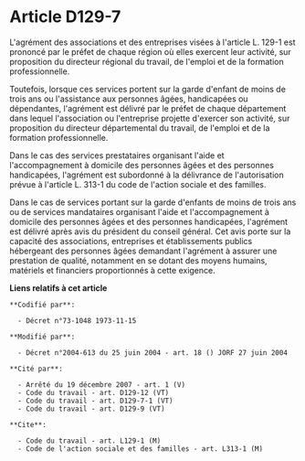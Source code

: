 # Article D129-7

L'agrément des associations et des entreprises visées à l'article L. 129-1 est prononcé par le préfet de chaque région où
elles exercent leur activité, sur proposition du directeur régional du travail, de l'emploi et de la formation
professionnelle.

Toutefois, lorsque ces services portent sur la garde d'enfant de moins de trois ans ou l'assistance aux personnes âgées,
handicapées ou dépendantes, l'agrément est délivré par le préfet de chaque département dans lequel l'association ou
l'entreprise projette d'exercer son activité, sur proposition du directeur départemental du travail, de l'emploi et de la
formation professionnelle.

Dans le cas des services prestataires organisant l'aide et l'accompagnement à domicile des personnes âgées et des personnes
handicapées, l'agrément est subordonné à la délivrance de l'autorisation prévue à l'article L. 313-1 du code de l'action
sociale et des familles.

Dans le cas de services portant sur la garde d'enfants de moins de trois ans ou de services mandataires organisant l'aide et
l'accompagnement à domicile des personnes âgées et des personnes handicapées, l'agrément est délivré après avis du président
du conseil général. Cet avis porte sur la capacité des associations, entreprises et établissements publics hébergeant des
personnes âgées demandant l'agrément à assurer une prestation de qualité, notamment en se dotant des moyens humains,
matériels et financiers proportionnés à cette exigence.

**Liens relatifs à cet article**

	**Codifié par**:

	  - Décret n°73-1048 1973-11-15

	**Modifié par**:

	  - Décret n°2004-613 du 25 juin 2004 - art. 18 () JORF 27 juin 2004

	**Cité par**:

	  - Arrêté du 19 décembre 2007 - art. 1 (V)
	  - Code du travail - art. D129-12 (VT)
	  - Code du travail - art. D129-7-1 (VT)
	  - Code du travail - art. D129-9 (VT)

	**Cite**:

	  - Code du travail - art. L129-1 (M)
	  - Code de l'action sociale et des familles - art. L313-1 (M)
